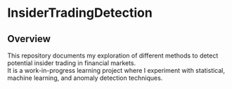# InsiderTradingDetection


## Overview
This repository documents my exploration of different methods to detect potential insider trading in financial markets.  
It is a work-in-progress learning project where I experiment with statistical, machine learning, and anomaly detection techniques.  

